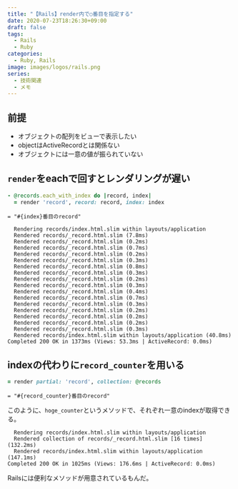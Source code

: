 ```yaml
---
title: "【Rails】render内で○番目を指定する"
date: 2020-07-23T18:26:30+09:00
draft: false
tags:
  - Rails
  - Ruby
categories:
  - Ruby, Rails
image: images/logos/rails.png
series:
  - 技術関連
  - メモ
---
```


## 前提

- オブジェクトの配列をビューで表示したい
- objectはActiveRecordとは関係ない
- オブジェクトには一意の値が振られていない

## `render`をeachで回すとレンダリングが遅い

```rb
- @records.each_with_index do |record, index|
  = render 'record', record: record, index: index
```

```slim:pertial
= "#{index}番目のrecord"
```

```
  Rendering records/index.html.slim within layouts/application
  Rendered records/_record.html.slim (7.8ms)
  Rendered records/_record.html.slim (0.2ms)
  Rendered records/_record.html.slim (0.7ms)
  Rendered records/_record.html.slim (0.2ms)
  Rendered records/_record.html.slim (0.3ms)
  Rendered records/_record.html.slim (0.8ms)
  Rendered records/_record.html.slim (0.3ms)
  Rendered records/_record.html.slim (0.2ms)
  Rendered records/_record.html.slim (0.3ms)
  Rendered records/_record.html.slim (0.4ms)
  Rendered records/_record.html.slim (0.7ms)
  Rendered records/_record.html.slim (0.3ms)
  Rendered records/_record.html.slim (0.2ms)
  Rendered records/_record.html.slim (0.2ms)
  Rendered records/_record.html.slim (0.2ms)
  Rendered records/_record.html.slim (0.3ms)
  Rendered records/index.html.slim within layouts/application (40.8ms)
Completed 200 OK in 1373ms (Views: 53.3ms | ActiveRecord: 0.0ms)
```

## indexの代わりに`record_counter`を用いる

```rb:slim..rb
= render partial: 'record', collection: @records
```

```slim:pertial
= "#{record_counter}番目のrecord"
```

このように、`hoge_counter`というメソッドで、それぞれ一意のindexが取得できる。

```
  Rendering records/index.html.slim within layouts/application
  Rendered collection of records/_record.html.slim [16 times] (132.2ms)
  Rendered records/index.html.slim within layouts/application (147.1ms)
Completed 200 OK in 1025ms (Views: 176.6ms | ActiveRecord: 0.0ms)
```

Railsには便利なメソッドが用意されているもんだ。
